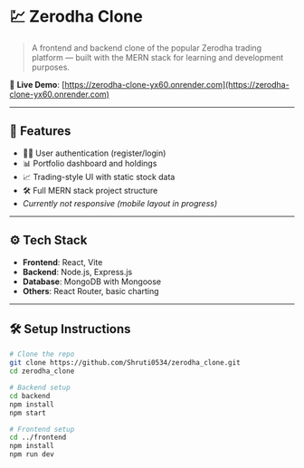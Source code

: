 # 💹 Zerodha Clone

> A frontend and backend clone of the popular Zerodha trading platform — built with the MERN stack for learning and development purposes.

🔗 **Live Demo**: [https://zerodha-clone-yx60.onrender.com](https://zerodha-clone-yx60.onrender.com)

---

## 🧩 Features

- 🧑‍💼 User authentication (register/login)
- 📊 Portfolio dashboard and holdings
- 📈 Trading-style UI with static stock data
- 🛠️ Full MERN stack project structure
-  *Currently not responsive (mobile layout in progress)*

---

## ⚙️ Tech Stack

- **Frontend**: React, Vite
- **Backend**: Node.js, Express.js
- **Database**: MongoDB with Mongoose
- **Others**: React Router, basic charting

---

## 🛠 Setup Instructions

```bash
# Clone the repo
git clone https://github.com/Shruti0534/zerodha_clone.git
cd zerodha_clone

# Backend setup
cd backend
npm install
npm start

# Frontend setup
cd ../frontend
npm install
npm run dev
